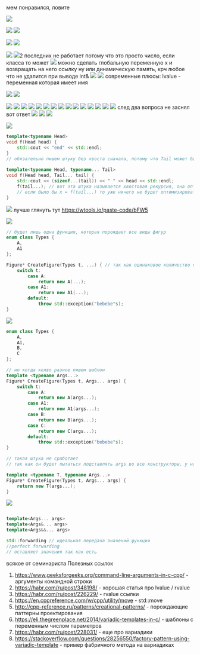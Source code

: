 
мем понравился, ловите

![](../пикчи/comp_meme.png)



![](../пикчи/sem1510/1.png)
![](../пикчи/sem1510/1ans.png)

![](../пикчи/sem1510/2.png)
![](../пикчи/sem1510/2ans.png)

![](../пикчи/sem1510/3.png)
![](../пикчи/sem1510/3ans.png)2 последних не работает потому что это просто число, если класса то может
![](../пикчи/sem1510/4.png)
можно сделать глобальную переменную x и возвращать на него ссылку
ну или динамическую память, крч любое что не удалится при выводе int&
![](../пикчи/sem1510/5.png)
![](../пикчи/sem1510/5ans.png)
современные плюсы: lvalue - переменная которая имеет имя

![](../пикчи/sem1510/6.png)
![](../пикчи/sem1510/6ans.png)

![](../пикчи/sem1510/7.png)
![](../пикчи/sem1510/7ans.png)
![](../пикчи/sem1510/8.png)
![](../пикчи/sem1510/8ans.png)
![](../пикчи/sem1510/9.png)
![](../пикчи/sem1510/9ans.png)
![](../пикчи/sem1510/10.png)
![](../пикчи/sem1510/10ans.png)
![](../пикчи/sem1510/11.png)
![](../пикчи/sem1510/11ans.png)
![](../пикчи/sem1510/12ans.png)
![](../пикчи/sem1510/12ans.png)
![](../пикчи/sem1510/13.png)
![](../пикчи/sem1510/13ans.png)
![](../пикчи/sem1510/14.png)
след два вопроса не заснял вот ответ
![](../пикчи/sem1510/14ans.png)
![](../пикчи/sem1510/15.png)
![](../пикчи/sem1510/17ans.png)


![](../пикчи/sem1510/18.png)
```cpp 
template<typename Head>  
void f(Head head) {  
    std::cout << "end" << std::endl;  
}  
// обязательно пишем штуку без хвоста сначала, потому что Tail может быть пустым и запустится все равно нижняя
  
template<typename Head, typename... Tail>  
void f(Head head, Tail... tail) {  
    std::cout << (sizeof...(tail)) << " " << head << std::endl;  
    f(tail...); // вот эта штука называется хвостовая рекурсия, она оптимизируется  
    // если было бы x = f(tail...) то уже ничего не будет оптимизироваться}
}
```
![](../пикчи/sem1510/19.png)
лучше глянуть тут
https://wtools.io/paste-code/bFW5

![](../пикчи/sem1510/20.png)

```cpp
// будет лишь одна функция, которая порождает все виды фигур
enum class Types {
	A,
	A1	
};

Figure* CreateFigure(Types t, ...) { // так как одинаковое количество переменных, можно написать чет такое
	switch t:
		case A:
			return new A(...);
		case A1:
			return new A1(...);
		default:
			throw std::exception("bebebe"s);
}
```

![](../пикчи/sem1510/21.png)
```cpp
enum class Types {
	A,
	A1,
	B,
	C
};

// но когда колво разное пишем шаблон
template <typename Args...>
Figure* CreateFigure(Types t, Args... args) {
	switch t:
		case A:
			return new A(args...);
		case A1:
			return new A1(args...);
		case B:
			return new B(args...);
		case C:
			return new C(args...);
		default:
			throw std::exception("bebebe"s);
}

// такая штука не сработает
// так как он будет пытаться подставлять args во все конструкторы, у нас к примеру в C есть конструтор от двух, а в B нету, поэтому ошибка компиляции

template <typename T, typename Args...>
Figure* CreateFigure(Types t, Args... args) {
	return new T(args...);
}
```

![](../пикчи/sem1510/22.png)
```cpp

template<Args... args>
template<Args&... args>
template<Args&&... args>

std::forwarding // идеальная передача значений функции
//perfect forwarding
// оставляет значения так как есть
```


всякое от семинариста
Полезных ссылок
1) https://www.geeksforgeeks.org/command-line-arguments-in-c-cpp/ - аргументы командной строки
2) https://habr.com/ru/post/348198/ - хорошая статья про lvalue / rvalue
3) https://habr.com/ru/post/226229/ - rvalue ссылки
4) https://en.cppreference.com/w/cpp/utility/move - std::move
5) http://cpp-reference.ru/patterns/creational-patterns/ - порождающие паттерны проектирования
6) https://eli.thegreenplace.net/2014/variadic-templates-in-c/ - шаблоны с переменным числом параметров
7) https://habr.com/ru/post/228031/ - еще про вариадики
8) https://stackoverflow.com/questions/28256550/factory-pattern-using-variadic-template - пример фабричного метода на вариадиках